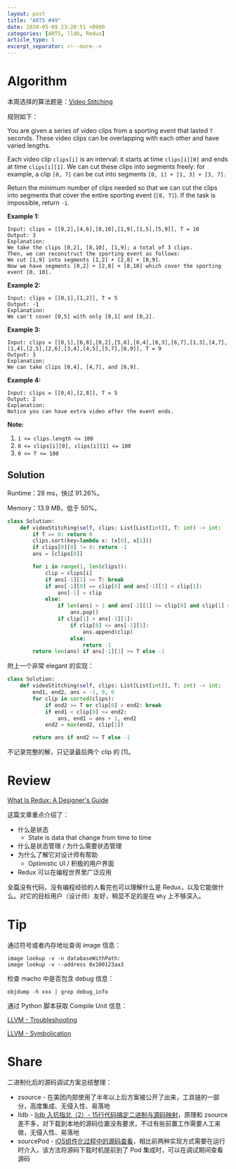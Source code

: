 ```yaml
---
layout: post
title: "ARTS #49"
date: 2020-05-09 23:20:51 +0800
categories: [ARTS, lldb, Redux]
article_type: 1
excerpt_separator: <!--more-->
---
```



# Algorithm

本周选择的算法题是：[Video Stitching](https://leetcode.com/problems/video-stitching/)

<!--more-->

规则如下：

You are given a series of video clips from a sporting event that lasted `T` seconds. These video clips can be overlapping with each other and have varied lengths.

Each video clip `clips[i]` is an interval: it starts at time `clips[i][0]` and ends at time `clips[i][1]`. We can cut these clips into segments freely: for example, a clip `[0, 7]` can be cut into segments `[0, 1] + [1, 3] + [3, 7]`.

Return the minimum number of clips needed so that we can cut the clips into segments that cover the entire sporting event (`[0, T]`). If the task is impossible, return `-1`.

 

**Example 1:**

```
Input: clips = [[0,2],[4,6],[8,10],[1,9],[1,5],[5,9]], T = 10
Output: 3
Explanation: 
We take the clips [0,2], [8,10], [1,9]; a total of 3 clips.
Then, we can reconstruct the sporting event as follows:
We cut [1,9] into segments [1,2] + [2,8] + [8,9].
Now we have segments [0,2] + [2,8] + [8,10] which cover the sporting event [0, 10].
```

**Example 2:**

```
Input: clips = [[0,1],[1,2]], T = 5
Output: -1
Explanation: 
We can't cover [0,5] with only [0,1] and [0,2].
```

**Example 3:**

```
Input: clips = [[0,1],[6,8],[0,2],[5,6],[0,4],[0,3],[6,7],[1,3],[4,7],[1,4],[2,5],[2,6],[3,4],[4,5],[5,7],[6,9]], T = 9
Output: 3
Explanation: 
We can take clips [0,4], [4,7], and [6,9].
```

**Example 4:**

```
Input: clips = [[0,4],[2,8]], T = 5
Output: 2
Explanation: 
Notice you can have extra video after the event ends.
```

 

**Note:**

1. `1 <= clips.length <= 100`
2. `0 <= clips[i][0], clips[i][1] <= 100`
3. `0 <= T <= 100`

## Solution

Runtime：28 ms，快过 91.26%。

Memory：13.9 MB，低于 50%。

```python
class Solution:
    def videoStitching(self, clips: List[List[int]], T: int) -> int:
        if T == 0: return 0
        clips.sort(key=lambda x: (x[0], x[1]))
        if clips[0][0] != 0: return -1
        ans = [clips[0]]

        for i in range(1, len(clips)):
            clip = clips[i]
            if ans[-1][1] >= T: break
            if ans[-1][0] == clip[0] and ans[-1][1] < clip[1]:
                ans[-1] = clip
            else:     
                if len(ans) > 1 and ans[-2][1] >= clip[0] and clip[1] >= ans[-1][1]:
                    ans.pop()
                if clip[1] > ans[-1][1]:
                    if clip[0] <= ans[-1][1]:
                        ans.append(clip)
                    else:
                        return -1
        return len(ans) if ans[-1][1] >= T else -1
```

附上一个非常 elegant 的实现：
```python
class Solution:
    def videoStitching(self, clips: List[List[int]], T: int) -> int:
        end1, end2, ans = -1, 0, 0
        for clip in sorted(clips):
            if end2 >= T or clip[0] > end2: break
            if end1 < clip[0] <= end2:
                ans, end1 = ans + 1, end2
            end2 = max(end2, clip[1])

        return ans if end2 >= T else -1
```

不记录完整的解，只记录最后两个 clip 的 [1]。

# Review

[What Is Redux: A Designer's Guide](https://www.smashingmagazine.com/2018/07/redux-designers-guide/)

这篇文章重点介绍了：

- 什么是状态
  - State is data that change from time to time
- 什么是状态管理 / 为什么需要状态管理
- 为什么了解它对设计师有帮助
  - Optimistic UI / 积极的用户界面
- Redux 可以在编程世界里广泛应用

全篇没有代码，没有编程经验的人看完也可以理解什么是 Redux，以及它能做什么。对它的目标用户（设计师）友好，稍显不足的是在 `Why` 上不够深入。

# Tip

通过符号或者内存地址查询 image 信息：

```
image lookup -v -n databaseWithPath:
image lookup -v --address 0x100123aa3
```

检查 macho 中是否包含 debug 信息：

```shell
objdump -h xxx | grep debug_info
```

通过 Python 脚本获取 Compile Unit 信息：

[LLVM - Troubleshooting](https://lldb.llvm.org/use/troubleshooting.html)

[LLVM - Symbolication](https://lldb.llvm.org/use/symbolication.html)

# Share

二进制化后的源码调试方案总结整理：

- zsource - 在美团内部使用了半年以上后方案被公开了出来，工具链的一部分，高度集成、无侵入性、易落地
- lldb - [lldb 入坑指北（2）- 15行代码搞定二进制与源码映射](https://mp.weixin.qq.com/s?__biz=MzAxMzk0OTg5MQ==&mid=2247483655&idx=1&sn=a3406550136f028478c46f0fc7f50e21&scene=21#wechat_redirect)，原理和 zsource 差不多，对下载到本地的源码位置没有要求，不过有些前置工作需要人工来做，无侵入性、易落地
- sourcePod - [iOS组件化过程中的源码查看](https://mp.weixin.qq.com/s?__biz=MzU5ODc1NTk5NA==&mid=2247483667&idx=1&sn=f7f331a0e2af3b56d806f38be29cc84c)，相比前两种实现方式需要在运行时介入，该方法将源码下载时机提前到了 Pod 集成时，可以在调试期间查看源码